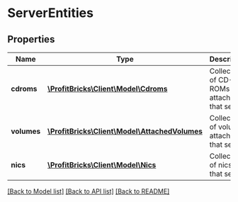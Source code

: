 # ServerEntities

## Properties
Name | Type | Description | Notes
------------ | ------------- | ------------- | -------------
**cdroms** | [**\ProfitBricks\Client\Model\Cdroms**](Cdroms.md) | Collection of CD-ROMs attached to that server | [optional] 
**volumes** | [**\ProfitBricks\Client\Model\AttachedVolumes**](AttachedVolumes.md) | Collection of volumes attached to that server | [optional] 
**nics** | [**\ProfitBricks\Client\Model\Nics**](Nics.md) | Collection of nics of that server | [optional] 

[[Back to Model list]](../README.md#documentation-for-models) [[Back to API list]](../README.md#documentation-for-api-endpoints) [[Back to README]](../README.md)


